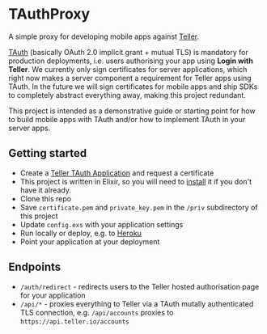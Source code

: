 # TAuthProxy

A simple proxy for developing mobile apps against [Teller](https://teller.io).

[TAuth](https://blog.teller.io/2016/04/26/tauth.html) (basically OAuth 2.0 implicit grant + mutual TLS) is mandatory for production deployments, i.e. users authorising your app using **Login with Teller**. We currently only sign certificates for server applications, which right now makes a server component a requirement for Teller apps using TAuth. In the future we will sign certificates for mobile apps and ship SDKs to completely abstract everything away, making this project redundant.

This project is intended as a demonstrative guide or starting point for how to build mobile apps with TAuth and/or how to implement TAuth in your server apps.

## Getting started

- Create a [Teller TAuth Application](https://teller.io/developer/applications/new) and request a certificate
- This project is written in Elixir, so you will need to [install](http://elixir-lang.org/install.html) it if you don't have it already.
- Clone this repo
- Save `certificate.pem` and `private_key.pem` in the `/priv` subdirectory of this project
- Update `config.exs` with your application settings
- Run locally or deploy, e.g. to [Heroku](https://heroku.com)
- Point your application at your deployment

## Endpoints

- `/auth/redirect` - redirects users to the Teller hosted authorisation page for your application
- `/api/*` - proxies everything to Teller via a TAuth mutally authenticated TLS connection, e.g. `/api/accounts` proxies to `https://api.teller.io/accounts`
